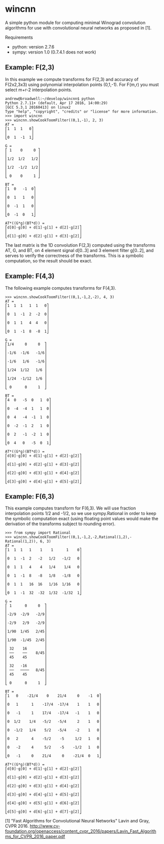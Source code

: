 # wincnn

A simple python module for computing minimal Winograd convolution algorithms for use with
convolutional neural networks as proposed in [1].

Requirements

+ python: version 2.7.6
+ sympy: version 1.0 (0.7.4.1 does not work)

## Example: F(2,3)

In this example we compute transforms for F(2,3) and accuracy of
F(2x2,3x3) using polynomial interpolation points (0,1,-1). For F(m,r)
you must select m+r-2 interpolation points.

```
andrew@broadwell:~/develop/wincnn$ python
Python 2.7.11+ (default, Apr 17 2016, 14:00:29) 
[GCC 5.3.1 20160413] on linux2
Type "help", "copyright", "credits" or "license" for more information.
>>> import wincnn
>>> wincnn.showCookToomFilter((0,1,-1), 2, 3)
AT = 
⎡1  1  1   0⎤
⎢           ⎥
⎣0  1  -1  1⎦

G = 
⎡ 1    0     0 ⎤
⎢              ⎥
⎢1/2  1/2   1/2⎥
⎢              ⎥
⎢1/2  -1/2  1/2⎥
⎢              ⎥
⎣ 0    0     1 ⎦

BT = 
⎡1  0   -1  0⎤
⎢            ⎥
⎢0  1   1   0⎥
⎢            ⎥
⎢0  -1  1   0⎥
⎢            ⎥
⎣0  -1  0   1⎦

AT*((G*g)(BT*d)) =
⎡d[0]⋅g[0] + d[1]⋅g[1] + d[2]⋅g[2]⎤
⎢                                 ⎥
⎣d[1]⋅g[0] + d[2]⋅g[1] + d[3]⋅g[2]⎦

```

The last matrix is the 1D convolution F(2,3) computed using the
transforms AT, G, and BT, on 4 element signal d[0..3] and 3 element
filter g[0..2], and serves to verify the correctness of the
transforms. This is a symbolic computation, so the result should be
exact.

## Example: F(4,3)

The following example computes transforms for F(4,3).

```
>>> wincnn.showCookToomFilter((0,1,-1,2,-2), 4, 3)
AT = 
⎡1  1  1   1  1   0⎤
⎢                  ⎥
⎢0  1  -1  2  -2  0⎥
⎢                  ⎥
⎢0  1  1   4  4   0⎥
⎢                  ⎥
⎣0  1  -1  8  -8  1⎦

G = 
⎡1/4     0     0  ⎤
⎢                 ⎥
⎢-1/6  -1/6   -1/6⎥
⎢                 ⎥
⎢-1/6   1/6   -1/6⎥
⎢                 ⎥
⎢1/24  1/12   1/6 ⎥
⎢                 ⎥
⎢1/24  -1/12  1/6 ⎥
⎢                 ⎥
⎣ 0      0     1  ⎦

BT = 
⎡4  0   -5  0   1  0⎤
⎢                   ⎥
⎢0  -4  -4  1   1  0⎥
⎢                   ⎥
⎢0  4   -4  -1  1  0⎥
⎢                   ⎥
⎢0  -2  -1  2   1  0⎥
⎢                   ⎥
⎢0  2   -1  -2  1  0⎥
⎢                   ⎥
⎣0  4   0   -5  0  1⎦

AT*((G*g)(BT*d)) =
⎡d[0]⋅g[0] + d[1]⋅g[1] + d[2]⋅g[2]⎤
⎢                                 ⎥
⎢d[1]⋅g[0] + d[2]⋅g[1] + d[3]⋅g[2]⎥
⎢                                 ⎥
⎢d[2]⋅g[0] + d[3]⋅g[1] + d[4]⋅g[2]⎥
⎢                                 ⎥
⎣d[3]⋅g[0] + d[4]⋅g[1] + d[5]⋅g[2]⎦
```

## Example: F(6,3)

This example computes transform for F(6,3). We will use fraction interpolation points 1/2
and -1/2, so we use sympy.Rational in order to keep the symbolic computation exact (using floating point values would make the derivation of the transforms subject to rounding error).

```
>>> from sympy import Rational
>>> wincnn.showCookToomFilter((0,1,-1,2,-2,Rational(1,2),-Rational(1,2)), 6, 3)
AT = 
⎡1  1  1   1    1    1      1    0⎤
⎢                                 ⎥
⎢0  1  -1  2   -2   1/2   -1/2   0⎥
⎢                                 ⎥
⎢0  1  1   4    4   1/4    1/4   0⎥
⎢                                 ⎥
⎢0  1  -1  8   -8   1/8   -1/8   0⎥
⎢                                 ⎥
⎢0  1  1   16  16   1/16  1/16   0⎥
⎢                                 ⎥
⎣0  1  -1  32  -32  1/32  -1/32  1⎦

G = 
⎡ 1      0     0  ⎤
⎢                 ⎥
⎢-2/9  -2/9   -2/9⎥
⎢                 ⎥
⎢-2/9   2/9   -2/9⎥
⎢                 ⎥
⎢1/90  1/45   2/45⎥
⎢                 ⎥
⎢1/90  -1/45  2/45⎥
⎢                 ⎥
⎢ 32    16        ⎥
⎢ ──    ──    8/45⎥
⎢ 45    45        ⎥
⎢                 ⎥
⎢ 32   -16        ⎥
⎢ ──   ────   8/45⎥
⎢ 45    45        ⎥
⎢                 ⎥
⎣ 0      0     1  ⎦

BT = 
⎡1   0    -21/4    0    21/4     0    -1  0⎤
⎢                                          ⎥
⎢0   1      1    -17/4  -17/4    1    1   0⎥
⎢                                          ⎥
⎢0   -1     1    17/4   -17/4   -1    1   0⎥
⎢                                          ⎥
⎢0  1/2    1/4   -5/2   -5/4     2    1   0⎥
⎢                                          ⎥
⎢0  -1/2   1/4    5/2   -5/4    -2    1   0⎥
⎢                                          ⎥
⎢0   2      4    -5/2    -5     1/2   1   0⎥
⎢                                          ⎥
⎢0   -2     4     5/2    -5    -1/2   1   0⎥
⎢                                          ⎥
⎣0   -1     0    21/4     0    -21/4  0   1⎦

AT*((G*g)(BT*d)) =
⎡d[0]⋅g[0] + d[1]⋅g[1] + d[2]⋅g[2]⎤
⎢                                 ⎥
⎢d[1]⋅g[0] + d[2]⋅g[1] + d[3]⋅g[2]⎥
⎢                                 ⎥
⎢d[2]⋅g[0] + d[3]⋅g[1] + d[4]⋅g[2]⎥
⎢                                 ⎥
⎢d[3]⋅g[0] + d[4]⋅g[1] + d[5]⋅g[2]⎥
⎢                                 ⎥
⎢d[4]⋅g[0] + d[5]⋅g[1] + d[6]⋅g[2]⎥
⎢                                 ⎥
⎣d[5]⋅g[0] + d[6]⋅g[1] + d[7]⋅g[2]⎦
```

[1] "Fast Algorithms for Convolutional Neural Networks" Lavin and Gray, CVPR 2016.
http://www.cv-foundation.org/openaccess/content_cvpr_2016/papers/Lavin_Fast_Algorithms_for_CVPR_2016_paper.pdf